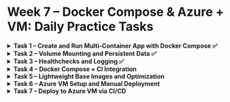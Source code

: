 # Week 7 – Docker Compose & Azure + VM: Daily Practice Tasks

<details>
<summary><strong>Task 1 – Create and Run Multi-Container App with Docker Compose ✅</strong></summary>

✅ **Goal**: Build a multi-container app using Docker Compose.

---

### 🧰 Instructions:

1. **Create a `docker-compose.yml` file**

```yaml
services:
  web:
    image: nginx:alpine
    container_name: my_nginx
    ports:
      - "8080:80"
    networks:
      - mynet

  db:
    image: mysql:8
    container_name: my_mysql
    environment:
      MYSQL_USER: user
      MYSQL_PASSWORD: password
      MYSQL_DATABASE: mydb
    ports:
      - "3306:3306"
    networks:
      - mynet
  
networks:
  mynet:
    driver: bridge
```

2. **Start containers**

```bash
docker-compose up -d
```

3. **Verify containers are running**

```bash
docker-compose ps
```

4. **Inspect networking**

```bash
docker exec -it my_nginx ping db
```

---
</details>

<details>
<summary><strong>Task 2 – Volume Mounting and Persistent Data ✅</strong></summary>

✅ **Goal**: Persist data and use mounted config files.

---

### 🔧 Update docker-compose.yml:

```yaml
version: '3.9'

services:
 services:
  web:
    image: nginx:alpine
    container_name: my_nginx
    ports:
      - "8080:80"
    networks:
      - mynet

  db:
    image: mysql:8
    container_name: my_mysql
    environment:
      MYSQL_ROOT_PASSWORD: rootpassword
      MYSQL_USER: user
      MYSQL_PASSWORD: password
      MYSQL_DATABASE: mydb
    ports:
      - "3306:3306"
    volumes:
      - db_data:/var/lib/mysql
    networks:
      - mynet
  
volumes:
  db_data:

networks:
  mynet:
    driver: bridge
```

### 📦 Volume Explanation
The volumes section allows us to persist the database data outside the container filesystem.

Without volumes: if the container is stopped, deleted, or recreated, all database data is lost.

With volumes: data is stored on the host machine under Docker-managed storage (db_data), and survives restarts and rebuilds.

✅ This ensures your MySQL database keeps all tables, rows, and configurations even if the container is deleted.

✅ Docker automatically creates and manages the physical storage location for db_data.

You can inspect Docker volumes using:

```bash
docker volume ls
docker volume inspect db_data
```

### 🌐 Create .env file:

```env
MYSQL_ROOT_PASSWORD=rootpassword
MYSQL_USER=user
MYSQL_PASSWORD=password
MYSQL_DATABASE=mydb
```

### 🔐 .env File Explanation
The .env file contains environment variables that are injected into the docker-compose.yml file.

This allows you to separate configuration from code.

You can easily change database credentials without modifying your compose file.

Great for managing secrets and multiple environments (development, staging, production).

Docker Compose automatically loads the .env file located in the same directory.

✅ Use .gitignore to avoid pushing this file to public repositories for security:

```bash
echo ".env" >> .gitignore
```

### 🔄 Restart containers

```bash
docker-compose down
docker-compose up -d
```

### Inspect networking

```bash
docker exec -it my_nginx ping db
```

---
</details>

<details>
<summary><strong>Task 3 – Healthchecks and Logging ✅</strong></summary>

✅ **Goal**: Add healthchecks and log behavior.

---

### 🧰 Update docker-compose.yml:

```yaml
services:
  web:
    image: nginx:alpine
    container_name: my_nginx
    ports:
      - "8080:80"
    networks:
      - mynet
    restart: on-failure
    healthcheck:
      test: ["CMD", "curl", "-f", "http://localhost:80"]
      interval: 30s
      timeout: 10s
      retries: 3

  db:
    image: mysql:8
    container_name: my_mysql
    environment:
      MYSQL_ROOT_PASSWORD: ${MYSQL_ROOT_PASSWORD}
      MYSQL_USER: ${MYSQL_USER}
      MYSQL_PASSWORD: ${MYSQL_PASSWORD}
      MYSQL_DATABASE: ${MYSQL_DATABASE}
    ports:
      - "3306:3306"
    volumes:
      - db_data:/var/lib/mysql
    networks:
      - mynet
  
volumes:
  db_data:

networks:
  mynet:
    driver: bridge
```

### 🩺 Healthcheck Explanation
Docker healthchecks allow you to monitor the internal health of your containerized services.

Docker Compose periodically runs the test command inside the container.

If the healthcheck fails repeatedly (after the number of retries), Docker marks the container as unhealthy.

This does not automatically restart the container unless combined with restart policies.

#### ✅ Fields explanation:

| Field    | Meaning |
| -------- | ------- |
| `test`   | The command Docker runs to verify health (`curl` checks HTTP status 200) |
| `interval` | Time between checks (e.g., `30s` means every 30 seconds) |
| `timeout` | How long Docker waits for a check to complete |
| `retries` | How many consecutive failures are allowed before marking as unhealthy |

#### ✅ Example:

```bash
healthcheck:
  test: ["CMD", "curl", "-f", "http://localhost:8080"]
  interval: 30s
  timeout: 10s
  retries: 3
```

* Every 30 seconds Docker sends HTTP request to port 8080.
* If curl fails 3 times in a row, container is marked unhealthy.

### 🔁 Restart Policy Explanation
The restart option controls whether and when Docker automatically restarts your container if it exits or becomes unhealthy.

* no (default): never restart.
* always: always restart if stopped.
* on-failure: restart only on non-zero exit codes.
* unless-stopped: restart unless stopped manually.

#### ✅ Example:

```bash
restart: always
```

* Ensures the service will automatically restart if it crashes or if healthcheck eventually causes it to fail.

✅ Restart policies are critical for production resiliency.

### 🔧 View health status

#### Full container inspection:

```bash
docker inspect my_nginx
```

* Shows full container configuration and runtime state.

#### Focused healthcheck inspection (clean JSON output):
```bash
docker inspect --format='{{json .State.Health}}' my_nginx
```

* Extracts only the Health section in JSON format.
* Useful for debugging health checks.

### 📊 Health Status States

| Status    | Meaning |
|-----------|---------|
| `starting` | Healthcheck is still running initial probes |
| `healthy`  | Healthcheck probes succeeded |
| `unhealthy` | Healthcheck probes failed |

- **.FailingStreak** — counts how many failures in a row.
- **.Log** — contains recent probe results, timestamps, exit codes and outputs.


### 🔧 View logs

```bash
docker-compose logs
```

---
</details>

<details>
<summary><strong>Task 4 – Docker Compose + CI Integration</strong></summary>

✅ **Goal**: Use Docker Compose in CI pipeline.

---

### 🤧 Sample GitHub Actions workflow:

```yaml
name: Docker Compose CI

on: [push]

jobs:
  compose-test:
    runs-on: ubuntu-latest
    steps:
    - uses: actions/checkout@v3
    - name: Install Docker Compose
      run: sudo apt-get install docker-compose -y
    - name: Build and Run
      run: |
        docker-compose up -d
        docker-compose ps
    - name: Run tests (example)
      run: |
        curl http://localhost:5000
    - name: Shutdown
      run: docker-compose down
```

---
</details>

<details>
<summary><strong>Task 5 – Lightweight Base Images and Optimization</strong></summary>

✅ **Goal**: Use optimized base images and compare sizes.

---

### 🔧 Use `python:3.11-slim` or `python:3.11-alpine`

```dockerfile
FROM python:3.11-alpine

WORKDIR /app

COPY . .

RUN pip install -r requirements.txt

CMD ["python", "app.py"]
```

### 🔧 Build and compare sizes

```bash
docker build -t myapp:alpine .
docker images
```

---
</details>

<details>
<summary><strong>Task 6 – Azure VM Setup and Manual Deployment</strong></summary>

✅ **Goal**: Deploy app manually to Azure VM.

---

### 🔧 Steps:

1. Create Azure VM (Linux, free tier if possible)
2. SSH into VM:

```bash
ssh azureuser@<public-ip>
```

3. Install Docker & Compose:

```bash
sudo apt update
sudo apt install docker.io docker-compose -y
```

4. Copy project files using `scp`:

```bash
scp -r ./project azureuser@<public-ip>:~/project
```

5. Deploy:

```bash
cd project
docker-compose up -d
```

---
</details>

<details>
<summary><strong>Task 7 – Deploy to Azure VM via CI/CD</strong></summary>

✅ **Goal**: Automate deployment from CI to Azure VM.

---

### 🔧 Generate SSH key and add to VM:

```bash
ssh-keygen -t rsa -b 4096
ssh-copy-id azureuser@<public-ip>
```

### 🔧 Store SSH key as GitHub Secret

- `AZURE_PRIVATE_KEY`
- `AZURE_HOST`
- `AZURE_USER`

### 🔧 Sample GitHub Actions workflow:

[yaml]
name: Deploy to Azure VM

on:
  push:
    branches: [ main ]

jobs:
  deploy:
    runs-on: ubuntu-latest

    steps:
    - name: Checkout code
      uses: actions/checkout@v3

    - name: Copy files to VM
      uses: appleboy/scp-action@v0.1.3
      with:
        host: ${{ secrets.AZURE_HOST }}
        username: ${{ secrets.AZURE_USER }}
        key: ${{ secrets.AZURE_PRIVATE_KEY }}
        source: "*"
        target: "/home/${{ secrets.AZURE_USER }}/project"

    - name: Deploy via SSH
      uses: appleboy/ssh-action@v0.1.6
      with:
        host: ${{ secrets.AZURE_HOST }}
        username: ${{ secrets.AZURE_USER }}
        key: ${{ secrets.AZURE_PRIVATE_KEY }}
        script: |
          cd project
          docker-compose pull
          docker-compose down
          docker-compose up -d

---
</details>

